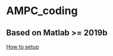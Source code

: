 # AMPC_coding

## Based on Matlab >= 2019b
[How to setup](https://moodle-app2.let.ethz.ch/pluginfile.php/1173938/mod_resource/content/3/installation.pdf)
